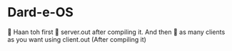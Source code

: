 # Dard-e-OS

:jack_o_lantern: Haan toh first 🏃 server.out after compiling it. And then 🏃 as many clients as you want using client.out (After compiling it)
